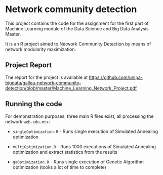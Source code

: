 # Network community detection

This project contains the code for the assignment for the first part of Machine Learning module of the Data Science 
and Big Data Analysis Master.

It is an R project aimed to Network Community Detection by means of network modularity maximization.

## Project Report

The report for the project is available at https://github.com/unipa-bigdata/gallea-network-community-detection/blob/master/Machine_Learning_Network_Project.pdf

## Running the code

For demonstration purposes, three main R files exist, all processing the network `web-edu.mtx`:

- `singleOptimization.R` - Runs single execution of Simulated Annealing optimization

- `multiOptimization.R` - Runs 1000 executions of Simulated Annealing optimization and extract statistics from the 
results

- `gaOptimization.R` - Runs single execution of Genetic Algorithm optimization (tooks a lot of time to complete)

